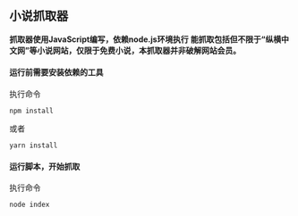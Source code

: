 ## 小说抓取器

**抓取器使用JavaScript编写，依赖node.js环境执行**
**能抓取包括但不限于“纵横中文网”等小说网站，仅限于免费小说，本抓取器并非破解网站会员。**

#### 运行前需要安装依赖的工具
执行命令
```shell
npm install
```
或者
```shell
yarn install
```

#### 运行脚本，开始抓取
执行命令
```shell
node index
```
